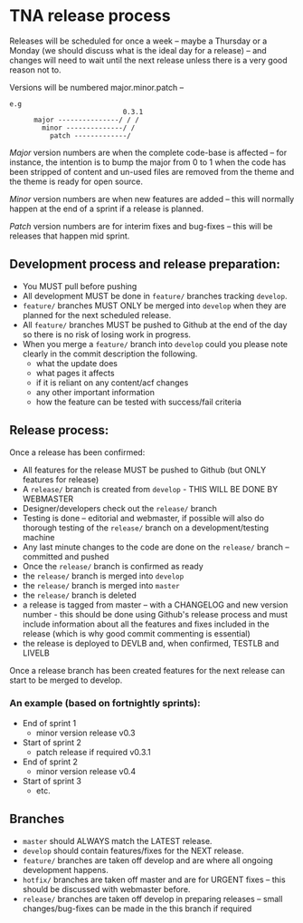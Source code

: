 # TNA release process

Releases will be scheduled for once a week – maybe a Thursday or a Monday (we should discuss what is the ideal day for a release) – and changes will need to wait until the next release unless there is a very good reason not to.

Versions will be numbered major.minor.patch – 
```
e.g
                            0.3.1  
      major ---------------/ / /  
        minor --------------/ /  
          patch -------------/  
```
*Major* version numbers are when the complete code-base is affected – for instance, the intention is to bump the major from 0 to 1 when the code has been stripped of content and un-used files are removed from the theme and the theme is ready for open source.

*Minor* version numbers are when new features are added – this will normally happen at the end of a sprint if a release is planned.

*Patch* version numbers are for interim fixes and bug-fixes – this will be releases that happen mid sprint.

## Development process and release preparation: 
* You MUST pull before pushing
* All development MUST be done in ```feature/``` branches tracking ```develop```.
* ```feature/``` branches MUST ONLY be merged into ```develop``` when they are planned for the next scheduled release.
* All ```feature/``` branches MUST be pushed to Github at the end of the day so there is no risk of losing work in progress.
* When you merge a ```feature/``` branch into ```develop``` could you please note clearly in the commit description the following.
  * what the update does
  * what pages it affects
  * if it is reliant on any content/acf changes
  * any other important information
  * how the feature can be tested with success/fail criteria

## Release process:
Once a release has been confirmed:
* All features for the release MUST be pushed to Github (but ONLY features for release)
* A ```release/``` branch is created from ```develop``` - THIS WILL BE DONE BY WEBMASTER
* Designer/developers check out the ```release/``` branch
* Testing is done – editorial and webmaster, if possible will also do thorough testing of the ```release/``` branch on a development/testing machine
* Any last minute changes to the code are done on the ```release/``` branch – committed and pushed
* Once the ```release/``` branch is confirmed as ready
* the ```release/``` branch is merged into ```develop```
* the ```release/``` branch is merged into ```master```
* the ```release/``` branch is deleted
* a release is tagged from master – with a CHANGELOG and new version number - this should be done using Github's release process and must include information about all the features and fixes included in the release (which is why good commit commenting is essential)
* the release is deployed to DEVLB and, when confirmed, TESTLB and LIVELB
 
Once a release branch has been created features for the next release can start to be merged to develop.

### An example (based on fortnightly sprints):
* End of sprint 1
  * minor version release v0.3
* Start of sprint 2
  * patch release if required v0.3.1
* End of sprint 2
  * minor version release v0.4
* Start of sprint 3
  * etc.

## Branches
* ```master``` should ALWAYS match the LATEST release.
* ```develop```        should contain features/fixes for the NEXT release.
* ```feature/```      branches are taken off develop and are where all ongoing development happens.
* ```hotfix/```        branches are taken off master and are for URGENT fixes – this should be discussed with webmaster before.
* ```release/```      branches are taken off develop in preparing releases – small changes/bug-fixes can be made in the this branch if required

